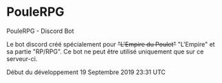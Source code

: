 # PouleRPG
PouleRPG - Discord Bot 

Le bot discord créé spécialement pour ~~"L'Empire du Poulet"~~ "L'Empire" et sa partie "RP/RPG".
Ce bot ne peut être utilisé uniquement que sur ce serveur-ci.

Début du développement 19 Septembre 2019 23:31 UTC
